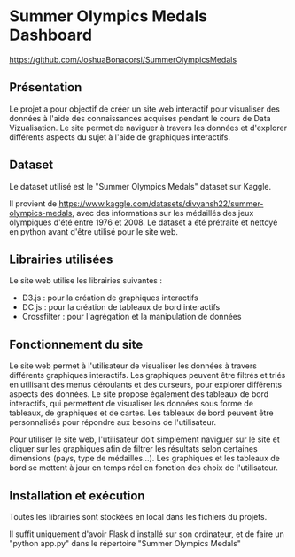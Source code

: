 # Summer Olympics Medals Dashboard

https://github.com/JoshuaBonacorsi/SummerOlympicsMedals

## Présentation

Le projet a pour objectif de créer un site web interactif pour visualiser des données à l'aide des connaissances acquises pendant le cours de Data Vizualisation. 
Le site permet de naviguer à travers les données et d'explorer différents aspects du sujet à l'aide de graphiques interactifs.

## Dataset

Le dataset utilisé est le "Summer Olympics Medals" dataset sur Kaggle. 

Il provient de https://www.kaggle.com/datasets/divyansh22/summer-olympics-medals, avec des informations sur les médaillés des jeux olympiques d'été entre 1976 et 2008. Le dataset a été prétraité et nettoyé en python avant d'être utilisé pour le site web.

## Librairies utilisées

Le site web utilise les librairies suivantes :

- D3.js : pour la création de graphiques interactifs
- DC.js : pour la création de tableaux de bord interactifs
- Crossfilter : pour l'agrégation et la manipulation de données

## Fonctionnement du site

Le site web permet à l'utilisateur de visualiser les données à travers différents graphiques interactifs. Les graphiques peuvent être filtrés et triés en utilisant des menus déroulants et des curseurs, pour explorer différents aspects des données.
Le site propose également des tableaux de bord interactifs, qui permettent de visualiser les données sous forme de tableaux, de graphiques et de cartes. 
Les tableaux de bord peuvent être personnalisés pour répondre aux besoins de l'utilisateur.

Pour utiliser le site web, l'utilisateur doit simplement naviguer sur le site et cliquer sur les graphiques afin de filtrer les résultats selon certaines dimensions (pays, type de médailles...). Les graphiques et les tableaux de bord se mettent à jour en temps réel en fonction des choix de l'utilisateur. 

## Installation et exécution

Toutes les librairies sont stockées en local dans les fichiers du projets.

Il suffit uniquement d'avoir Flask d'installé sur son ordinateur, et de faire un "python app.py" dans le répertoire "Summer Olympics Medals"
